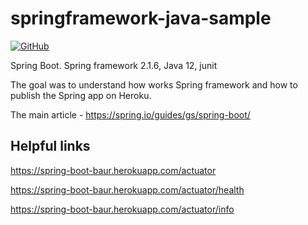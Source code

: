 # springframework-java-sample

[![GitHub](https://img.shields.io/github/license/mashape/apistatus.svg)](https://github.com/BurhanH/springframework-java-sample/blob/master/LICENSE)

Spring Boot. Spring framework 2.1.6, Java 12, junit

The goal was to understand how works Spring framework and how to publish the Spring app on Heroku.

The main article - https://spring.io/guides/gs/spring-boot/

Helpful links
-------------
https://spring-boot-baur.herokuapp.com/actuator

https://spring-boot-baur.herokuapp.com/actuator/health

https://spring-boot-baur.herokuapp.com/actuator/info
